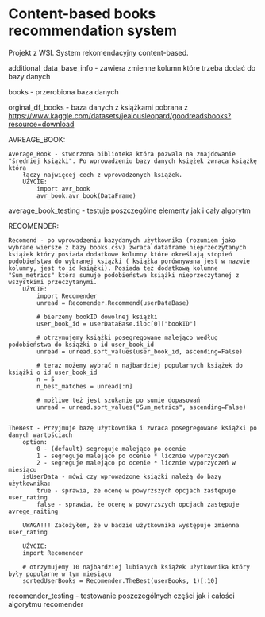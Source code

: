 # Content-based books recommendation system
Projekt z WSI. System rekomendacyjny content-based.



additional_data_base_info - zawiera zmienne kolumn które trzeba dodać do bazy danych

books - przerobiona baza danych 

orginal_df_books - baza danych z książkami pobrana z https://www.kaggle.com/datasets/jealousleopard/goodreadsbooks?resource=download

AVREAGE_BOOK:

    Average_Book - stworzona biblioteka która pozwala na znajdowanie "średniej książki". Po wprowadzeniu bazy danych księżek zwraca książkę która
        łączy najwięcej cech z wprowadzonych książek.
        UŻYCIE: 
            import avr_book
            avr_book.avr_book(DataFrame)

average_book_testing - testuje poszczególne elementy jak i cały algorytm

RECOMENDER:

    Recomend - po wprowadzeniu bazydanych użytkownika (rozumiem jako wybrane wiersze z bazy books.csv) zwraca dataframe nieprzeczytanych książek który posiada dodatkowe kolumny które określają stopień podobieństwa do wybranej książki ( książka porównywana jest w nazwie kolumny, jest to id książki). Posiada też dodatkową kolumne "Sum_metrics" która sumuje podobieństwa książki nieprzeczytanej z wszystkimi przeczytanymi.
        UŻYCIE:
            import Recomender
            unread = Recomender.Recommend(userDataBase)

            # bierzemy bookID dowolnej książki
            user_book_id = userDataBase.iloc[0]["bookID"]

            # otrzymujemy książki posegregowane malejąco według podobieństwa do książki o id user_book_id
            unread = unread.sort_values(user_book_id, ascending=False)

            # teraz możemy wybrać n najbardziej popularnych książek do książki o id user_book_id
            n = 5
            n_best_matches = unread[:n]

            # możliwe też jest szukanie po sumie dopasowań
            unread = unread.sort_values("Sum_metrics", ascending=False)


    TheBest - Przyjmuje bazę użytkownika i zwraca posegregowane książki po danych wartościach
        option:
            0 - (default) segreguje malejąco po ocenie
            1 - segreguje malejąco po ocenie * licznie wyporzyczeń
            2 - segreguje malejąco po ocenie * licznie wyporzyczeń w miesiącu 
        isUserData - mówi czy wprowadzone książki należą do bazy użytkownika:
            true - sprawia, że ocenę w powyrzszych opcjach zastępuje user_rating
            false - sprawia, że ocenę w powyrzszych opcjach zastępuje avrege_raiting
             
        UWAGA!!! Założyłem, że w badzie użytkownika występuje zmienna user_rating

        UŻYCIE:
        import Recomender

        # otrzymujemy 10 najbardziej lubianych książek użytkownika który były popularne w tym miesiącu
        sortedUserBooks = Recomender.TheBest(userBooks, 1)[:10]

recomender_testing - testowanie poszczególnych części jak i całości algorytmu recomender